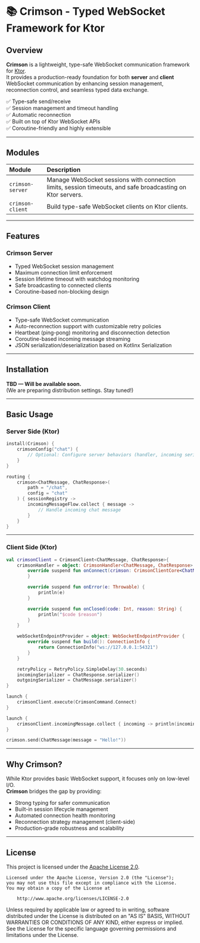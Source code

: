 # 📚 Crimson - Typed WebSocket Framework for Ktor

## Overview

**Crimson** is a lightweight, type-safe WebSocket communication framework for [Ktor](https://ktor.io/).  
It provides a production-ready foundation for both **server** and **client** WebSocket communication by enhancing session management, reconnection control, and seamless typed data exchange.

✅ Type-safe send/receive  
✅ Session management and timeout handling  
✅ Automatic reconnection  
✅ Built on top of Ktor WebSocket APIs  
✅ Coroutine-friendly and highly extensible

---

## Modules

| Module | Description |
|:-------|:------------|
| `crimson-server` | Manage WebSocket sessions with connection limits, session timeouts, and safe broadcasting on Ktor servers. |
| `crimson-client` | Build type-safe WebSocket clients on Ktor clients. |

---

## Features

### Crimson Server
- Typed WebSocket session management
- Maximum connection limit enforcement
- Session lifetime timeout with watchdog monitoring
- Safe broadcasting to connected clients
- Coroutine-based non-blocking design

### Crimson Client
- Type-safe WebSocket communication
- Auto-reconnection support with customizable retry policies
- Heartbeat (ping-pong) monitoring and disconnection detection
- Coroutine-based incoming message streaming
- JSON serialization/deserialization based on Kotlinx Serialization

---

## Installation

**TBD — Will be available soon.**  
(We are preparing distribution settings. Stay tuned!)

---

## Basic Usage

### Server Side (Ktor)

```kotlin
install(Crimson) {
    crimsonConfig("chat") {
        // Optional: Configure server behaviors (handler, incoming serializer, outgoing serializer, etc.)
    }
}

routing {
    crimson<ChatMessage, ChatResponse>(
        path = "/chat",
        config = "chat"
    ) { sessionRegistry ->
        incomingMessageFlow.collect { message ->
            // Handle incoming chat message
        }
    }
}
```

---

### Client Side (Ktor)

```kotlin
val crimsonClient = CrimsonClient<ChatMessage, ChatResponse>{
    crimsonHandler = object: CrimsonHandler<ChatMessage, ChatResponse> {
        override suspend fun onConnect(crimson: CrimsonClientCore<ChatMessage, ChatResponse>, flow: SharedFlow<ChatResponse>) {
        }

        override suspend fun onError(e: Throwable) {
            println(e)
        }

        override suspend fun onClosed(code: Int, reason: String) {
            println("$code $reason")
        }
    }

    webSocketEndpointProvider = object: WebSocketEndpointProvider {
        override suspend fun build(): ConnectionInfo {
            return ConnectionInfo("ws://127.0.0.1:54321")
        }
    }

    retryPolicy = RetryPolicy.SimpleDelay(30.seconds)
    incomingSerializer = ChatResponse.serializer()
    outgoingSerializer = ChatMessage.serializer()
}

launch {
    crimsonClient.execute(CrimsonCommand.Connect)
}

launch {
    crimsonClient.incomingMessage.collect { incoming -> println(incoming) }
}

crimson.send(ChatMessage(message = "Hello!"))
```

---

## Why Crimson?

While Ktor provides basic WebSocket support, it focuses only on low-level I/O.  
**Crimson** bridges the gap by providing:

- Strong typing for safer communication
- Built-in session lifecycle management
- Automated connection health monitoring
- Reconnection strategy management (client-side)
- Production-grade robustness and scalability

---

## License

This project is licensed under the [Apache License 2.0](http://www.apache.org/licenses/LICENSE-2.0).

```text
Licensed under the Apache License, Version 2.0 (the "License");
you may not use this file except in compliance with the License.
You may obtain a copy of the License at

    http://www.apache.org/licenses/LICENSE-2.0
```

Unless required by applicable law or agreed to in writing, software
distributed under the License is distributed on an "AS IS" BASIS,
WITHOUT WARRANTIES OR CONDITIONS OF ANY KIND, either express or implied.
See the License for the specific language governing permissions and
limitations under the License.

